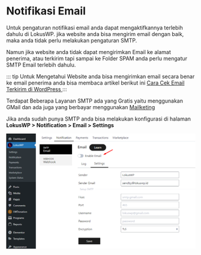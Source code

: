 
# Notifikasi Email

Untuk pengaturan notifikasi email anda dapat mengaktifkannya terlebih dahulu di LokusWP. 
jika website anda bisa mengirim email dengan baik, maka anda tidak perlu melakukan pengaturan SMTP.

Namun jika website anda tidak dapat mengirimkan Email ke alamat penerima, atau terkirim tapi sampai ke Folder SPAM
anda perlu mengatur SMTP Email terlebih dahulu.

::: tip
Untuk Mengetahui Website anda bisa mengirimkan email secara benar ke email penerima
anda bisa membaca artikel berikut ini [Cara Cek Email Terkirim di WordPress ]( https://lokuswp.id/blog/)
:::

Terdapat Beberapa Layanan SMTP ada yang Gratis yaitu menggunakan GMail
dan ada juga yang berbayar menggunakan [Mailketing ](https://bagil.ink/aff?affid=4493)

Jika anda sudah punya SMTP anda bisa melakukan konfigurasi di halaman<br>
**LokusWP > Notification > Email > Settings**

![Setup Email](./../assets/setupEmail.png)